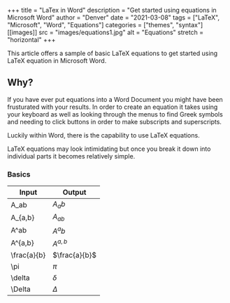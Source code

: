 +++
title = "LaTex in Word"
description = "Get started using equations in Microsoft Word"
author = "Denver"
date = "2021-03-08"
tags = ["LaTeX", "Microsoft", "Word", "Equations"]
categories = ["themes", "syntax"]
[[images]]
  src = "images/equations1.jpg"
  alt = "Equations"
  stretch = "horizontal"
+++

This article offers a sample of basic LaTeX equations to get started using LaTeX equation in Microsoft Word.
<!--more-->

## Why?

If you have ever put equations into a Word Document you might have been frusturated with your results. In order to create an equation it takes using your keyboard as well as looking through the menus to find Greek symbols and needing to click buttons in order to make subscripts and superscripts.

Luckily within Word, there is the capability to use LaTeX equations.

LaTeX equations may look intimidating but once you break it down into individual parts it becomes relatively simple.

### Basics

Input|Output
-|-
A_ab|$A_ab$
A_{a,b}|$A_{ab}$
A^ab|$A^ab$
A^{a,b}|$A^{a,b}$
\frac{a}{b}|$\frac{a}{b}$
\pi|$\pi$
\delta|$\delta$
\Delta|$\Delta$




